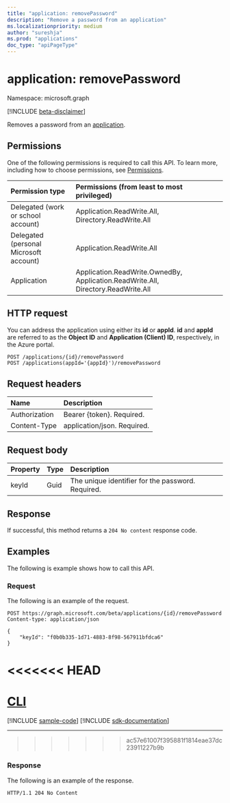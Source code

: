 ```yaml
---
title: "application: removePassword"
description: "Remove a password from an application"
ms.localizationpriority: medium
author: "sureshja"
ms.prod: "applications"
doc_type: "apiPageType"
---
```


# application: removePassword

Namespace: microsoft.graph

[!INCLUDE [beta-disclaimer](../../includes/beta-disclaimer.md)]

Removes a password from an [application](../resources/application.md).

## Permissions

One of the following permissions is required to call this API. To learn more, including how to choose permissions, see [Permissions](/graph/permissions-reference).

| Permission type                        | Permissions (from least to most privileged) |
|:---------------------------------------|:--------------------------------------------|
| Delegated (work or school account)     | Application.ReadWrite.All, Directory.ReadWrite.All |
| Delegated (personal Microsoft account) | Application.ReadWrite.All |
| Application                            | Application.ReadWrite.OwnedBy, Application.ReadWrite.All, Directory.ReadWrite.All |

## HTTP request

You can address the application using either its **id** or **appId**. **id** and **appId** are referred to as the **Object ID** and **Application (Client) ID**, respectively, in the Azure portal.
<!-- { "blockType": "ignored" } -->
```http
POST /applications/{id}/removePassword
POST /applications(appId='{appId}')/removePassword
```

## Request headers

| Name           | Description                |
|:---------------|:---------------------------|
| Authorization  | Bearer {token}. Required.  |
| Content-Type   | application/json. Required.|

## Request body

| Property	| Type | Description|
|:----------|:-----|:-----------|
| keyId     | Guid | The unique identifier for the password. Required. |

## Response

If successful, this method returns a `204 No content` response code.

## Examples

The following is example shows how to call this API.

### Request

The following is an example of the request.

<!-- {
  "blockType": "request",
  "name": "application_removepassword"
}-->

```http
POST https://graph.microsoft.com/beta/applications/{id}/removePassword
Content-type: application/json

{
    "keyId": "f0b0b335-1d71-4883-8f98-567911bfdca6"
}
```

<<<<<<< HEAD
=======
# [CLI](#tab/cli)
[!INCLUDE [sample-code](../includes/snippets/cli/application-removepassword-cli-snippets.md)]
[!INCLUDE [sdk-documentation](../includes/snippets/snippets-sdk-documentation-link.md)]

---

>>>>>>> ac57e61007f395881f1814eae37dc23911227b9b
### Response

The following is an example of the response.

<!-- {
  "blockType": "response"
} -->

```http
HTTP/1.1 204 No Content
```

<!-- uuid: 16cd6b66-4b1a-43a1-adaf-3a886856ed98
2019-02-04 14:57:30 UTC -->
<!-- {
  "type": "#page.annotation",
  "description": "application: removePassword",
  "keywords": "",
  "section": "documentation",
  "tocPath": ""
}-->



